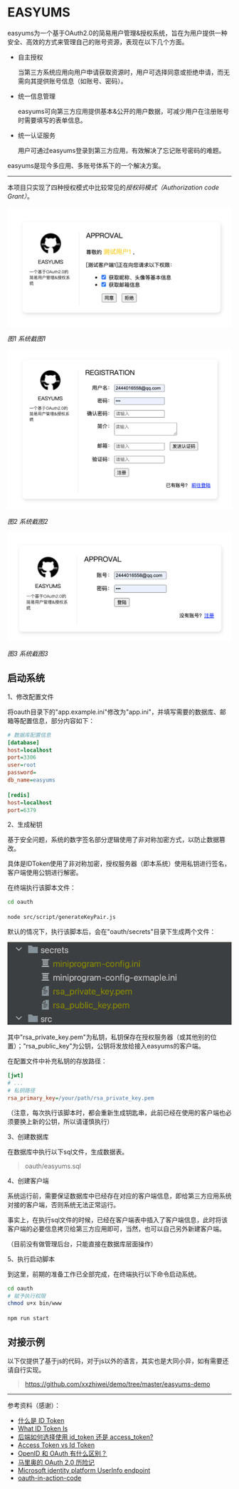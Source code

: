 # EASYUMS

easyums为一个基于OAuth2.0的简易用户管理&授权系统，旨在为用户提供一种安全、高效的方式来管理自己的账号资源，表现在以下几个方面。

+ 自主授权

  当第三方系统应用向用户申请获取资源时，用户可选择同意或拒绝申请，而无需向其提供账号信息（如账号、密码）。

+ 统一信息管理

  easyums可向第三方应用提供基本&公开的用户数据，可减少用户在注册账号时需要填写的表单信息。

+ 统一认证服务
  
    用户可通过easyums登录到第三方应用，有效解决了忘记账号密码的难题。

easyums是现今多应用、多账号体系下的一个解决方案。

***

本项目只实现了四种授权模式中比较常见的*授权码模式（Authorization code Grant）*。

![image](./oauth/static/image/74e952357d2de05e03cabba7aa949d30.png)

*图1 系统截图1*

![image](./oauth/static/image/40c622c400a7708181999d2c7a8b8463.png)

*图2 系统截图2*

![image](./oauth/static/image/375e123b1a8f208900706b6305dcba58.png)

*图3 系统截图3*

## 启动系统

1、修改配置文件

将oauth目录下的"app.example.ini"修改为"app.ini"，并填写需要的数据库、邮箱等配置信息，部分内容如下：

```ini
# 数据库配置信息
[database]
host=localhost
port=3306
user=root
password=
db_name=easyums

[redis]
host=localhost
port=6379
```

2、生成秘钥

基于安全问题，系统的数字签名部分逻辑使用了非对称加密方式，以防止数据篡改。

具体是IDToken使用了非对称加密，授权服务器（即本系统）使用私钥进行签名，客户端使用公钥进行解密。

在终端执行该脚本文件：

```bash
cd oauth

node src/script/generateKeyPair.js
```

默认的情况下，执行该脚本后，会在"oauth/secrets"目录下生成两个文件：

![image](./oauth/static/image/aea9db8cf8305b1c75348ab75af1fb0a.png)

其中"rsa_private_key.pem"为私钥，私钥保存在授权服务器（或其他别的位置）；"rsa_public_key"为公钥，公钥将发放给接入easyums的客户端。

在配置文件中补充私钥的存放路径：

```ini
[jwt]
# ...
# 私钥路径
rsa_primary_key=/your/path/rsa_private_key.pem
```

（注意，每次执行该脚本时，都会重新生成钥匙串，此前已经在使用的客户端也必须要换上新的公钥，所以请谨慎执行）

3、创建数据库

在数据库中执行以下sql文件，生成数据表。

> oauth/easyums.sql

4、创建客户端

系统运行前，需要保证数据库中已经存在对应的客户端信息，即给第三方应用系统对接的客户端，否则系统无法正常运行。

事实上，在执行sql文件的时候，已经在客户端表中插入了客户端信息，此时将该客户端的必要信息拷贝给第三方应用即可，当然，也可以自己另外新建客户端。

（目前没有做管理后台，只能直接在数据库层面操作）

5、执行启动脚本

到这里，前期的准备工作已全部完成，在终端执行以下命令启动系统。

```bash
cd oauth
# 赋予执行权限
chmod u+x bin/www

npm run start
```

## 对接示例

以下仅提供了基于js的代码，对于js以外的语言，其实也是大同小异，如有需要还请自行实现。

> https://github.com/xxzhiwei/demo/tree/master/easyums-demo

***

参考资料（感谢）：

* [什么是 ID Token](https://docs.authing.cn/v2/concepts/id-token.html)
* [What ID Token Is](https://cloudentity.com/developers/basics/tokens/id-token/)
* [后端如何选择使用 id_token 还是 access_token?](https://www.zhihu.com/question/540025439)
* [Access Token vs Id Token](https://docs.authing.cn/v2/concepts/access-token-vs-id-token.html)
* [OpenID 和 OAuth 有什么区别？](https://www.zhihu.com/question/19628327)
* [马里奥的 OAuth 2.0 历险记](https://www.zhihu.com/column/c_1628366409720881152)
* [Microsoft identity platform UserInfo endpoint](https://learn.microsoft.com/en-us/entra/identity-platform/userinfo)
* [oauth-in-action-code](https://github.com/oauthinaction/oauth-in-action-code/)
